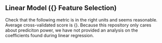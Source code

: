 ## Linear Model ({} Feature Selection)
Check that the following metric is in the right units and seems reasonable. Average cross-validated score is {}. Because this repository only cares about prediciton power, we have not provided an analysis on the coefficients found during linear regression.
